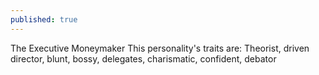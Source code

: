```yaml
---
published: true
---
```

The Executive Moneymaker
This personality's traits are:
 Theorist, driven director, blunt, bossy, delegates, charismatic, confident, debator 
